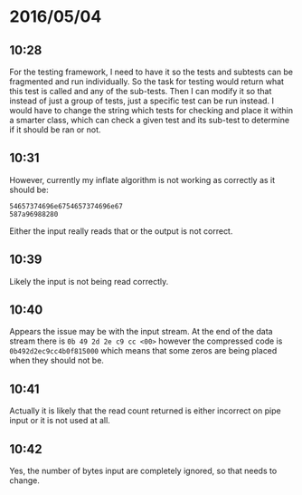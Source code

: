 # 2016/05/04

## 10:28

For the testing framework, I need to have it so the tests and subtests can
be fragmented and run individually. So the task for testing would return what
this test is called and any of the sub-tests. Then I can modify it so that
instead of just a group of tests, just a specific test can be run instead.
I would have to change the string which tests for checking and place it within
a smarter class, which can check a given test and its sub-test to determine if
it should be ran or not.

## 10:31

However, currently my inflate algorithm is not working as correctly as it
should be:

    54657374696e6754657374696e67
    587a96988280

Either the input really reads that or the output is not correct.

## 10:39

Likely the input is not being read correctly.

## 10:40

Appears the issue may be with the input stream. At the end of the data stream
there is `0b 49 2d 2e c9 cc <00>` however the compressed code is
`0b492d2ec9cc4b0f815000` which means that some zeros are being placed when they
should not be.

## 10:41

Actually it is likely that the read count returned is either incorrect on
pipe input or it is not used at all.

## 10:42

Yes, the number of bytes input are completely ignored, so that needs to change.

